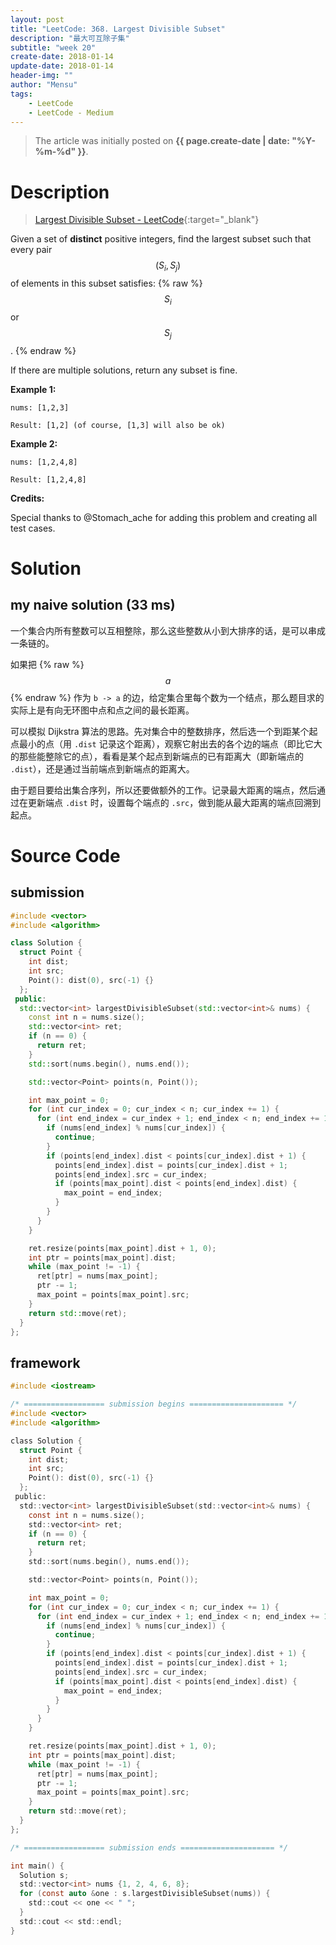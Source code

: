 ```yaml
---
layout: post
title: "LeetCode: 368. Largest Divisible Subset"
description: "最大可互除子集"
subtitle: "week 20"
create-date: 2018-01-14
update-date: 2018-01-14
header-img: ""
author: "Mensu"
tags:
    - LeetCode
    - LeetCode - Medium
---
```


> The article was initially posted on **{{ page.create-date | date: "%Y-%m-%d" }}**.


# Description

> [Largest Divisible Subset - LeetCode](https://leetcode.com/problems/largest-divisible-subset/description/){:target="_blank"}

Given a set of **distinct** positive integers, find the largest subset such that every pair $$(S_i, S_j)$$ of elements in this subset satisfies: {% raw %} $$S_i % S_j = 0$$ or $$S_j % S_i = 0$$. {% endraw %}

If there are multiple solutions, return any subset is fine.

**Example 1:**

~~~
nums: [1,2,3]

Result: [1,2] (of course, [1,3] will also be ok)
~~~

**Example 2:**

~~~
nums: [1,2,4,8]

Result: [1,2,4,8]
~~~

**Credits:**

Special thanks to @Stomach_ache for adding this problem and creating all test cases.

# Solution

## my naive solution (33 ms)

一个集合内所有整数可以互相整除，那么这些整数从小到大排序的话，是可以串成一条链的。

如果把 {% raw %} $$a % b = 0, a \neq b$$ {% endraw %} 作为 ``b -> a`` 的边，给定集合里每个数为一个结点，那么题目求的实际上是有向无环图中点和点之间的最长距离。

可以模拟 Dijkstra 算法的思路。先对集合中的整数排序，然后选一个到距某个起点最小的点（用 ``.dist`` 记录这个距离），观察它射出去的各个边的端点（即比它大的那些能整除它的点），看看是某个起点到新端点的已有距离大（即新端点的 ``.dist``），还是通过当前端点到新端点的距离大。

由于题目要给出集合序列，所以还要做额外的工作。记录最大距离的端点，然后通过在更新端点 ``.dist`` 时，设置每个端点的 ``.src``，做到能从最大距离的端点回溯到起点。

# Source Code

## submission

~~~cpp
#include <vector>
#include <algorithm>

class Solution {
  struct Point {
    int dist;
    int src;
    Point(): dist(0), src(-1) {}
  };
 public:
  std::vector<int> largestDivisibleSubset(std::vector<int>& nums) {
    const int n = nums.size();
    std::vector<int> ret;
    if (n == 0) {
      return ret;
    }
    std::sort(nums.begin(), nums.end());

    std::vector<Point> points(n, Point());

    int max_point = 0;
    for (int cur_index = 0; cur_index < n; cur_index += 1) {
      for (int end_index = cur_index + 1; end_index < n; end_index += 1) {
        if (nums[end_index] % nums[cur_index]) {
          continue;
        }
        if (points[end_index].dist < points[cur_index].dist + 1) {
          points[end_index].dist = points[cur_index].dist + 1;
          points[end_index].src = cur_index;
          if (points[max_point].dist < points[end_index].dist) {
            max_point = end_index;
          }
        }
      }
    }

    ret.resize(points[max_point].dist + 1, 0);
    int ptr = points[max_point].dist;
    while (max_point != -1) {
      ret[ptr] = nums[max_point];
      ptr -= 1;
      max_point = points[max_point].src;
    }
    return std::move(ret);
  }
};

~~~

## framework

~~~c
#include <iostream>

/* ================== submission begins ===================== */
#include <vector>
#include <algorithm>

class Solution {
  struct Point {
    int dist;
    int src;
    Point(): dist(0), src(-1) {}
  };
 public:
  std::vector<int> largestDivisibleSubset(std::vector<int>& nums) {
    const int n = nums.size();
    std::vector<int> ret;
    if (n == 0) {
      return ret;
    }
    std::sort(nums.begin(), nums.end());

    std::vector<Point> points(n, Point());

    int max_point = 0;
    for (int cur_index = 0; cur_index < n; cur_index += 1) {
      for (int end_index = cur_index + 1; end_index < n; end_index += 1) {
        if (nums[end_index] % nums[cur_index]) {
          continue;
        }
        if (points[end_index].dist < points[cur_index].dist + 1) {
          points[end_index].dist = points[cur_index].dist + 1;
          points[end_index].src = cur_index;
          if (points[max_point].dist < points[end_index].dist) {
            max_point = end_index;
          }
        }
      }
    }

    ret.resize(points[max_point].dist + 1, 0);
    int ptr = points[max_point].dist;
    while (max_point != -1) {
      ret[ptr] = nums[max_point];
      ptr -= 1;
      max_point = points[max_point].src;
    }
    return std::move(ret);
  }
};

/* ================== submission ends ===================== */

int main() {
  Solution s;
  std::vector<int> nums {1, 2, 4, 6, 8};
  for (const auto &one : s.largestDivisibleSubset(nums)) {
    std::cout << one << " ";
  }
  std::cout << std::endl;
}

~~~

